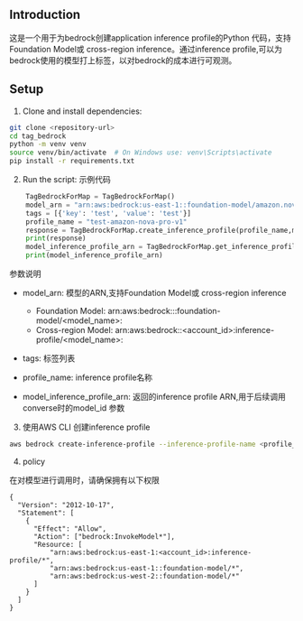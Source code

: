 ## Introduction
这是一个用于为bedrock创建application inference profile的Python 代码，支持Foundation Model或 cross-region inference。通过inference profile,可以为bedrock使用的模型打上标签，以对bedrock的成本进行可观测。

## Setup

1. Clone and install dependencies:
```bash
git clone <repository-url>
cd tag_bedrock
python -m venv venv
source venv/bin/activate  # On Windows use: venv\Scripts\activate
pip install -r requirements.txt
```

2. Run the script:
示例代码
```python
    TagBedrockForMap = TagBedrockForMap()
    model_arn = "arn:aws:bedrock:us-east-1::foundation-model/amazon.nova-pro-v1:0"
    tags = [{'key': 'test', 'value': 'test'}]
    profile_name = "test-amazon-nova-pro-v1"
    response = TagBedrockForMap.create_inference_profile(profile_name,model_arn,tags)  
    print(response)
    model_inference_profile_arn = TagBedrockForMap.get_inference_profile_by_name(profile_name)["inferenceProfileArn"]
    print(model_inference_profile_arn)
```

参数说明
- model_arn: 模型的ARN,支持Foundation Model或 cross-region inference
    - Foundation Model: arn:aws:bedrock:<region>::foundation-model/<model_name>:<version>
    - Cross-region Model: arn:aws:bedrock:<region>:<account_id>:inference-profile/<model_name>:<version>
- tags: 标签列表
- profile_name: inference profile名称

- model_inference_profile_arn: 返回的inference profile ARN,用于后续调用converse时的model_id 参数


3. 使用AWS CLI 创建inference profile
```bash
aws bedrock create-inference-profile --inference-profile-name <profile_name> --model-source copyFrom=<model_arn> --tags key=<key>,value=<value>
```

4. policy

在对模型进行调用时，请确保拥有以下权限

```
{
  "Version": "2012-10-17",
  "Statement": [
    {
      "Effect": "Allow",
      "Action": ["bedrock:InvokeModel*"],
      "Resource: [
          "arn:aws:bedrock:us-east-1:<account_id>:inference-profile/*",
          "arn:aws:bedrock:us-east-1::foundation-model/*",
          "arn:aws:bedrock:us-west-2::foundation-model/*"
      ]
    }
  ]
}
```


